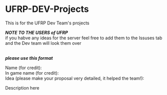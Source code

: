 # UFRP-DEV-Projects
This is for the UFRP Dev Team's projects


***NOTE TO THE USERS of UFRP***
<br>if you habve any ideas for the server feel free to add them to the Issuses tab and the Dev team will look them over

<br>***please use this format***


Name (for credit):
<br>In game name (for credit):
<br>Idea (please make your proposal very detailed, it helped the team!):
<br><p>Description here</p>
